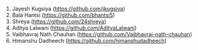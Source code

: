 1. Jayesh Kugsiya (https://github.com/jkugsiya)
2. Bala Hantsi    (https://github.com/bhantsi5) 
3. Shreya         (https://github.com/24shreya)        
4. Aditya Lalwani (https://github.com/AdityaLalwani)
5. Vaibhavraj Nath Chauhan (https://github.com/Vaibhavraj-nath-chauhan)
6. Himanshu Dadheech (https://github.com/himanshudadheech)
